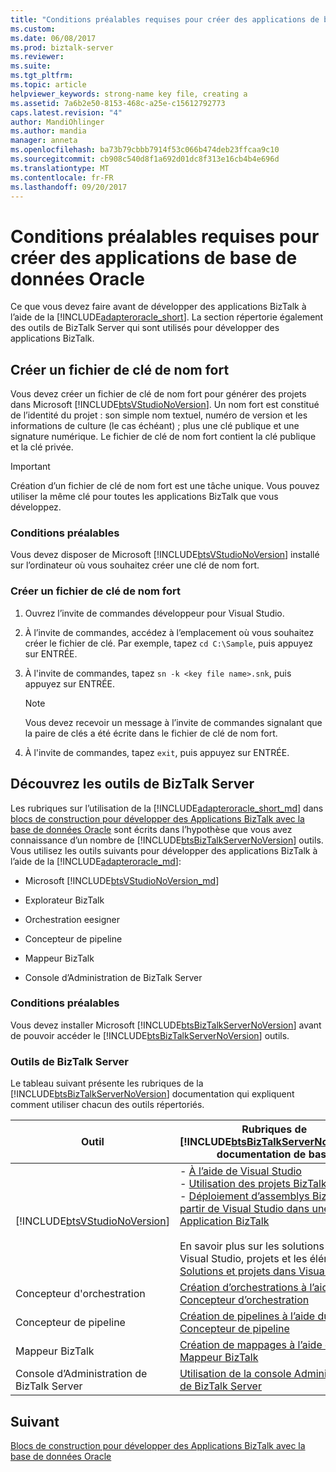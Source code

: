 ```yaml
---
title: "Conditions préalables requises pour créer des applications de base de données Oracle | Documents Microsoft"
ms.custom: 
ms.date: 06/08/2017
ms.prod: biztalk-server
ms.reviewer: 
ms.suite: 
ms.tgt_pltfrm: 
ms.topic: article
helpviewer_keywords: strong-name key file, creating a
ms.assetid: 7a6b2e50-8153-468c-a25e-c15612792773
caps.latest.revision: "4"
author: MandiOhlinger
ms.author: mandia
manager: anneta
ms.openlocfilehash: ba73b79cbbb7914f53c066b474deb23ffcaa9c10
ms.sourcegitcommit: cb908c540d8f1a692d01dc8f313e16cb4b4e696d
ms.translationtype: MT
ms.contentlocale: fr-FR
ms.lasthandoff: 09/20/2017
---
```

# <a name="prerequisites-to-create-oracle-database-applications"></a>Conditions préalables requises pour créer des applications de base de données Oracle
Ce que vous devez faire avant de développer des applications BizTalk à l’aide de la [!INCLUDE[adapteroracle_short](../../includes/adapteroracle-short-md.md)]. La section répertorie également des outils de BizTalk Server qui sont utilisés pour développer des applications BizTalk.  
  
## <a name="create-a-strong-named-key-file"></a>Créer un fichier de clé de nom fort

Vous devez créer un fichier de clé de nom fort pour générer des projets dans Microsoft [!INCLUDE[btsVStudioNoVersion](../../includes/btsvstudionoversion-md.md)]. Un nom fort est constitué de l’identité du projet : son simple nom textuel, numéro de version et les informations de culture (le cas échéant) ; plus une clé publique et une signature numérique. Le fichier de clé de nom fort contient la clé publique et la clé privée.  
  
> [!IMPORTANT]
>  Création d’un fichier de clé de nom fort est une tâche unique. Vous pouvez utiliser la même clé pour toutes les applications BizTalk que vous développez.  
  
### <a name="prerequisites"></a>Conditions préalables  
 Vous devez disposer de Microsoft [!INCLUDE[btsVStudioNoVersion](../../includes/btsvstudionoversion-md.md)] installé sur l’ordinateur où vous souhaitez créer une clé de nom fort.  
  
### <a name="create-a-strong-name-key-file"></a>Créer un fichier de clé de nom fort  
  
1.  Ouvrez l’invite de commandes développeur pour Visual Studio.  
  
2.  À l’invite de commandes, accédez à l’emplacement où vous souhaitez créer le fichier de clé. Par exemple, tapez `cd C:\Sample`, puis appuyez sur ENTRÉE.  
  
3.  À l'invite de commandes, tapez `sn -k <key file name>.snk`, puis appuyez sur ENTRÉE.  
  
    > [!NOTE]
    >  Vous devez recevoir un message à l’invite de commandes signalant que la paire de clés a été écrite dans le fichier de clé de nom fort.  
  
4.  À l'invite de commandes, tapez `exit`, puis appuyez sur ENTRÉE.  
  
## <a name="learn-the-biztalk-server-tools"></a>Découvrez les outils de BizTalk Server

Les rubriques sur l’utilisation de la [!INCLUDE[adapteroracle_short_md](../../includes/adapteroracle-short-md.md)] dans [blocs de construction pour développer des Applications BizTalk avec la base de données Oracle](../../adapters-and-accelerators/adapter-oracle-database/building-blocks-to-develop-biztalk-applications-with-oracle-database.md) sont écrits dans l’hypothèse que vous avez connaissance d’un nombre de [!INCLUDE[btsBizTalkServerNoVersion](../../includes/btsbiztalkservernoversion-md.md)] outils. Vous utilisez les outils suivants pour développer des applications BizTalk à l’aide de la [!INCLUDE[adapteroracle_md](../../includes/adapteroracle-md.md)]:  
  
-   Microsoft [!INCLUDE[btsVStudioNoVersion_md](../../includes/btsvstudionoversion-md.md)] 
  
-   Explorateur BizTalk  
  
-   Orchestration eesigner  
  
-   Concepteur de pipeline  
  
-   Mappeur BizTalk  
  
-   Console d’Administration de BizTalk Server  
  
### <a name="prerequisites"></a>Conditions préalables  
 Vous devez installer Microsoft [!INCLUDE[btsBizTalkServerNoVersion](../../includes/btsbiztalkservernoversion-md.md)] avant de pouvoir accéder le [!INCLUDE[btsBizTalkServerNoVersion](../../includes/btsbiztalkservernoversion-md.md)] outils.  
  
### <a name="biztalk-server-tools"></a>Outils de BizTalk Server  
 Le tableau suivant présente les rubriques de la [!INCLUDE[btsBizTalkServerNoVersion](../../includes/btsbiztalkservernoversion-md.md)] documentation qui expliquent comment utiliser chacun des outils répertoriés.  
  
|Outil|Rubriques de [!INCLUDE[btsBizTalkServerNoVersion](../../includes/btsbiztalkservernoversion-md.md)] documentation de base|  
|---|---|  
|[!INCLUDE[btsVStudioNoVersion](../../includes/btsvstudionoversion-md.md)]|-   [À l’aide de Visual Studio](../../core/using-visual-studio.md) <br />-   [Utilisation des projets BizTalk](../../core/working-with-biztalk-projects.md)<br />-   [Déploiement d’assemblys BizTalk à partir de Visual Studio dans une Application BizTalk](../../core/deploying-biztalk-assemblies-from-visual-studio-into-a-biztalk-application.md)<br /><br /> En savoir plus sur les solutions de Visual Studio, projets et les éléments à [Solutions et projets dans Visual Studio](https://msdn.microsoft.com/library/b142f8e7.aspx).|  
|Concepteur d'orchestration|[Création d’orchestrations à l’aide du Concepteur d’orchestration](../../core/creating-orchestrations-using-orchestration-designer.md)|  
|Concepteur de pipeline| [Création de pipelines à l’aide du Concepteur de pipeline](../../core/creating-pipelines-using-pipeline-designer.md)|  
|Mappeur BizTalk| [Création de mappages à l’aide du Mappeur BizTalk](../../core/creating-maps-using-biztalk-mapper.md)|  
|Console d’Administration de BizTalk Server|[Utilisation de la console Administration de BizTalk Server](../../core/using-the-biztalk-server-administration-console.md)|  
  
## <a name="next"></a>Suivant
[Blocs de construction pour développer des Applications BizTalk avec la base de données Oracle](../../adapters-and-accelerators/adapter-oracle-database/building-blocks-to-develop-biztalk-applications-with-oracle-database.md)